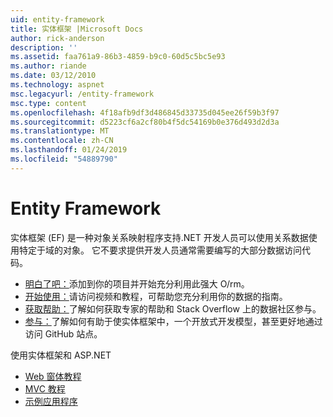 ```yaml
---
uid: entity-framework
title: 实体框架 |Microsoft Docs
author: rick-anderson
description: ''
ms.assetid: faa761a9-86b3-4859-b9c0-60d5c5bc5e93
ms.author: riande
ms.date: 03/12/2010
ms.technology: aspnet
msc.legacyurl: /entity-framework
msc.type: content
ms.openlocfilehash: 4f18afb9df3d486845d33735d045ee26f59b3f97
ms.sourcegitcommit: d5223cf6a2cf80b4f5dc54169b0e376d493d2d3a
ms.translationtype: MT
ms.contentlocale: zh-CN
ms.lasthandoff: 01/24/2019
ms.locfileid: "54889790"
---
```

<a name="entity-framework"></a>Entity Framework
====================
实体框架 (EF) 是一种对象关系映射程序支持.NET 开发人员可以使用关系数据使用特定于域的对象。 它不要求提供开发人员通常需要编写的大部分数据访问代码。


- [明白了吧：](https://msdn.com/data/ee712906)添加到你的项目并开始充分利用此强大 O/rm。
- [开始使用：](https://msdn.com/data/ee712907)请访问视频和教程，可帮助您充分利用你的数据的指南。
- [获取帮助：](https://msdn.com/data/hh913619)了解如何获取专家的帮助和 Stack Overflow 上的数据社区参与。
- [参与：](https://github.com/aspnet/EntityFramework6)了解如何有助于使实体框架中，一个开放式开发模型，甚至更好地通过访问 GitHub 站点。


使用实体框架和 ASP.NET

- [Web 窗体教程](web-forms/overview/older-versions-getting-started/getting-started-with-ef/the-entity-framework-and-aspnet-getting-started-part-1.md)
- [MVC 教程](mvc/overview/getting-started/getting-started-with-ef-using-mvc/creating-an-entity-framework-data-model-for-an-asp-net-mvc-application.md)
- [示例应用程序](https://webpifeed.blob.core.windows.net/webpifeed/Partners/ASP.NET%20MVC%20Application%20Using%20Entity%20Framework%20Code%20First.zip)
